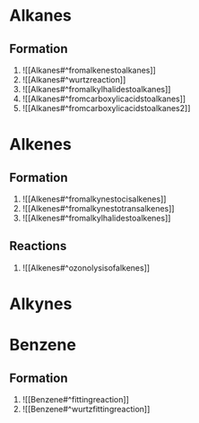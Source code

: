 # Alkanes

## Formation
1. ![[Alkanes#^fromalkenestoalkanes]]
2. ![[Alkanes#^wurtzreaction]]
3.  ![[Alkanes#^fromalkylhalidestoalkanes]]
4.  ![[Alkanes#^fromcarboxylicacidstoalkanes]]
 5. ![[Alkanes#^fromcarboxylicacidstoalkanes2]]

# Alkenes
## Formation
1.  ![[Alkenes#^fromalkynestocisalkenes]]
2. ![[Alkenes#^fromalkynestotransalkenes]]
3. ![[Alkenes#^fromalkylhalidestoalkenes]]
## Reactions 
1. ![[Alkenes#^ozonolysisofalkenes]]


# Alkynes

# Benzene
## Formation
1. ![[Benzene#^fittingreaction]]
2. ![[Benzene#^wurtzfittingreaction]]
